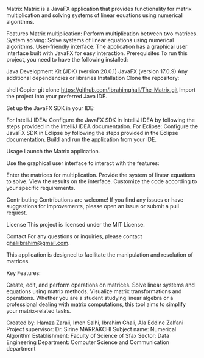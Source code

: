 Matrix
Matrix is a JavaFX application that provides functionality for matrix multiplication and solving systems of linear equations using numerical algorithms.

Features
Matrix multiplication: Perform multiplication between two matrices.
System solving: Solve systems of linear equations using numerical algorithms.
User-friendly interface: The application has a graphical user interface built with JavaFX for easy interaction.
Prerequisites
To run this project, you need to have the following installed:

Java Development Kit (JDK) (version 20.0.1)
JavaFX (version 17.0.9)
Any additional dependencies or libraries
Installation
Clone the repository:

shell
Copier
git clone https://github.com/Ibrahimghali/The-Matrix.git
Import the project into your preferred Java IDE.

Set up the JavaFX SDK in your IDE:

For IntelliJ IDEA: Configure the JavaFX SDK in IntelliJ IDEA by following the steps provided in the IntelliJ IDEA documentation.
For Eclipse: Configure the JavaFX SDK in Eclipse by following the steps provided in the Eclipse documentation.
Build and run the application from your IDE.

Usage
Launch the Matrix application.

Use the graphical user interface to interact with the features:

Enter the matrices for multiplication.
Provide the system of linear equations to solve.
View the results on the interface.
Customize the code according to your specific requirements.

Contributing
Contributions are welcome! If you find any issues or have suggestions for improvements, please open an issue or submit a pull request.

License
This project is licensed under the MIT License.

Contact
For any questions or inquiries, please contact ghaliibrahim@gmail.com.

This application is designed to facilitate the manipulation and resolution of matrices.

Key Features:

Create, edit, and perform operations on matrices.
Solve linear systems and equations using matrix methods.
Visualize matrix transformations and operations.
Whether you are a student studying linear algebra or a professional dealing with matrix computations, this tool aims to simplify your matrix-related tasks.

Created by: Hamza Zaraii, Imen Salhi, Ibrahim Ghali, Ala Eddine Zalfani
Project supervisor: Dr. Sirine MARRAKCHI
Subject name: Numerical Algorithm
Establishment: Faculty of Science of Sfax
Sector: Data Engineering
Department: Computer Science and Communication department
